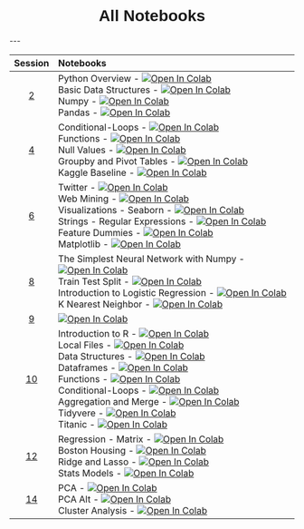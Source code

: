 <h1  style="font-family:  Verdana,  Geneva,  sans-serif;  text-align:center;">All  Notebooks</h1> 
--- 

|  Session  |  Notebooks  |
|  :---:  |  :-----  |
|  [2](https://rpi.analyticsdojo.com/sessions/session2)  |  Python  Overview  -  [![Open  In  Colab](https://colab.research.google.com/assets/colab-badge.svg)](https://colab.research.google.com/github/RPI-DATA/course-intro-ml-app/blob/master/content/notebooks/02-intro-python/01-intro-python-overview.ipynb)<br>Basic  Data  Structures  -  [![Open  In  Colab](https://colab.research.google.com/assets/colab-badge.svg)](https://colab.research.google.com/github/RPI-DATA/course-intro-ml-app/blob/master/content/notebooks/02-intro-python/02-intro-python-datastructures.ipynb)<br>Numpy  -  [![Open  In  Colab](https://colab.research.google.com/assets/colab-badge.svg)](https://colab.research.google.com/github/RPI-DATA/course-intro-ml-app/blob/master/content/notebooks/02-intro-python/03-intro-python-numpy.ipynb)<br>Pandas  -  [![Open  In  Colab](https://colab.research.google.com/assets/colab-badge.svg)](https://colab.research.google.com/github/RPI-DATA/course-intro-ml-app/blob/master/content/notebooks/02-intro-python/04-intro-python-pandas.ipynb)  |
|  [4](https://rpi.analyticsdojo.com/sessions/session4)  |  Conditional-Loops  -  [![Open  In  Colab](https://colab.research.google.com/assets/colab-badge.svg)](https://colab.research.google.com/github/RPI-DATA/course-intro-ml-app/blob/master/content/notebooks/04-python/01-intro-python-conditionals-loops.ipynb)<br>Functions  -  [![Open  In  Colab](https://colab.research.google.com/assets/colab-badge.svg)](https://colab.research.google.com/github/RPI-DATA/course-intro-ml-app/blob/master/content/notebooks/04-python/02-intro-python-functions.ipynb)<br>Null  Values  -  [![Open  In  Colab](https://colab.research.google.com/assets/colab-badge.svg)](https://colab.research.google.com/github/RPI-DATA/course-intro-ml-app/blob/master/content/notebooks/04-python/03-intro-python-null-values.ipynb)<br>Groupby  and  Pivot  Tables  -  [![Open  In  Colab](https://colab.research.google.com/assets/colab-badge.svg)](https://colab.research.google.com/github/RPI-DATA/course-intro-ml-app/blob/master/content/notebooks/04-python/04-intro-python-groupby.ipynb)<br>Kaggle  Baseline  -  [![Open  In  Colab](https://colab.research.google.com/assets/colab-badge.svg)](https://colab.research.google.com/github/RPI-DATA/course-intro-ml-app/blob/master/content/notebooks/04-python/05-intro-kaggle-baseline.ipynb)  |
|  [6](https://rpi.analyticsdojo.com/sessions/session6)  |  Twitter  -  [![Open  In  Colab](https://colab.research.google.com/assets/colab-badge.svg)](https://colab.research.google.com/github/RPI-DATA/course-intro-ml-app/blob/master/content/notebooks/06-viz-api-scraper/01-intro-api-twitter.ipynb)<br>Web  Mining  -  [![Open  In  Colab](https://colab.research.google.com/assets/colab-badge.svg)](https://colab.research.google.com/github/RPI-DATA/course-intro-ml-app/blob/master/content/notebooks/06-viz-api-scraper/02-intro-python-webmining.ipynb)<br>Visualizations  -  Seaborn  -  [![Open  In  Colab](https://colab.research.google.com/assets/colab-badge.svg)](https://colab.research.google.com/github/RPI-DATA/course-intro-ml-app/blob/master/content/notebooks/06-viz-api-scraper/03-visualization-python-seaborn.ipynb)<br>Strings  -  Regular  Expressions  -  [![Open  In  Colab](https://colab.research.google.com/assets/colab-badge.svg)](https://colab.research.google.com/github/RPI-DATA/course-intro-ml-app/blob/master/content/notebooks/06-viz-api-scraper/04-strings-regular-expressions.ipynb)<br>Feature  Dummies  -  [![Open  In  Colab](https://colab.research.google.com/assets/colab-badge.svg)](https://colab.research.google.com/github/RPI-DATA/course-intro-ml-app/blob/master/content/notebooks/06-viz-api-scraper/05-features-dummies.ipynb)<br>Matplotlib  -  [![Open  In  Colab](https://colab.research.google.com/assets/colab-badge.svg)](https://colab.research.google.com/github/RPI-DATA/course-intro-ml-app/blob/master/content/notebooks/06-viz-api-scraper/ALT-visualization-python-matplotlib.ipynb)  |
|  [8](https://rpi.analyticsdojo.com/sessions/session8)  |  The  Simplest  Neural  Network  with  Numpy  -  [![Open  In  Colab](https://colab.research.google.com/assets/colab-badge.svg)](https://colab.research.google.com/github/RPI-DATA/course-intro-ml-app/blob/master/content/notebooks/08-intro-modeling/01-neural-networks.ipynb)<br>Train  Test  Split  -  [![Open  In  Colab](https://colab.research.google.com/assets/colab-badge.svg)](https://colab.research.google.com/github/RPI-DATA/course-intro-ml-app/blob/master/content/notebooks/08-intro-modeling/02-train-test-split.ipynb)<br>Introduction  to  Logistic  Regression  -  [![Open  In  Colab](https://colab.research.google.com/assets/colab-badge.svg)](https://colab.research.google.com/github/RPI-DATA/course-intro-ml-app/blob/master/content/notebooks/08-intro-modeling/03-intro-logistic-knn.ipynb)<br>K  Nearest  Neighbor  -  [![Open  In  Colab](https://colab.research.google.com/assets/colab-badge.svg)](https://colab.research.google.com/github/RPI-DATA/course-intro-ml-app/blob/master/content/notebooks/08-intro-modeling/04-knn.ipynb)  |
|  [9](https://rpi.analyticsdojo.com/sessions/session9)  |  [![Open  In  Colab](https://colab.research.google.com/assets/colab-badge.svg)](https://colab.research.google.com/github/RPI-DATA/course-intro-ml-app/blob/master/content/notebooks/assignments/05-starter.ipynb)  |
|  [10](https://rpi.analyticsdojo.com/sessions/session10)  |  Introduction  to  R  -  [![Open  In  Colab](https://colab.research.google.com/assets/colab-badge.svg)](https://notebooks.azure.com/anon-jhavvq/projects/r-jupyter-examples)<br>Local  Files  -  [![Open  In  Colab](https://colab.research.google.com/assets/colab-badge.svg)](https://notebooks.azure.com/anon-jhavvq/projects/r-jupyter-examples)<br>Data  Structures  -  [![Open  In  Colab](https://colab.research.google.com/assets/colab-badge.svg)](https://notebooks.azure.com/anon-jhavvq/projects/r-jupyter-examples)<br>Dataframes  -  [![Open  In  Colab](https://colab.research.google.com/assets/colab-badge.svg)](https://notebooks.azure.com/anon-jhavvq/projects/r-jupyter-examples)<br>Functions  -  [![Open  In  Colab](https://colab.research.google.com/assets/colab-badge.svg)](https://notebooks.azure.com/anon-jhavvq/projects/r-jupyter-examples)<br>Conditional-Loops  -  [![Open  In  Colab](https://colab.research.google.com/assets/colab-badge.svg)](https://notebooks.azure.com/anon-jhavvq/projects/r-jupyter-examples)<br>Aggregation  and  Merge  -  [![Open  In  Colab](https://colab.research.google.com/assets/colab-badge.svg)](https://notebooks.azure.com/anon-jhavvq/projects/r-jupyter-examples)<br>Tidyvere  -  [![Open  In  Colab](https://colab.research.google.com/assets/colab-badge.svg)](https://notebooks.azure.com/anon-jhavvq/projects/r-jupyter-examples)<br>Titanic  -  [![Open  In  Colab](https://colab.research.google.com/assets/colab-badge.svg)](https://notebooks.azure.com/anon-jhavvq/projects/r-jupyter-examples)  |
|  [12](https://rpi.analyticsdojo.com/sessions/session12)  |  Regression  -  Matrix  -  [![Open  In  Colab](https://colab.research.google.com/assets/colab-badge.svg)](https://colab.research.google.com/github/RPI-DATA/course-intro-ml-app/blob/master/content/notebooks/12-intro-modeling-2/01-matrix-regression-gradient-decent-python.ipynb)<br>Boston  Housing  -  [![Open  In  Colab](https://colab.research.google.com/assets/colab-badge.svg)](https://colab.research.google.com/github/RPI-DATA/course-intro-ml-app/blob/master/content/notebooks/12-intro-modeling-2/02-regression-boston-housing-python.ipynb)<br>Ridge  and  Lasso  -  [![Open  In  Colab](https://colab.research.google.com/assets/colab-badge.svg)](https://colab.research.google.com/github/RPI-DATA/course-intro-ml-app/blob/master/content/notebooks/12-intro-modeling-2/03-ridge-lasso-python.ipynb)<br>Stats  Models  -  [![Open  In  Colab](https://colab.research.google.com/assets/colab-badge.svg)](https://colab.research.google.com/github/RPI-DATA/course-intro-ml-app/blob/master/content/notebooks/12-intro-modeling-2/04-stats-models.ipynb)  |
|  [14](https://rpi.analyticsdojo.com/sessions/session14)  |  PCA  -  [![Open  In  Colab](https://colab.research.google.com/assets/colab-badge.svg)](https://colab.research.google.com/github/RPI-DATA/course-intro-ml-app/blob/master/content/notebooks/14-unsupervised/01-introduction-pca.ipynb)<br>PCA  Alt  -  [![Open  In  Colab](https://colab.research.google.com/assets/colab-badge.svg)](https://colab.research.google.com/github/RPI-DATA/course-intro-ml-app/blob/master/content/notebooks/14-unsupervised/02-pca2.ipynb)<br>Cluster  Analysis  -  [![Open  In  Colab](https://colab.research.google.com/assets/colab-badge.svg)](https://colab.research.google.com/github/RPI-DATA/course-intro-ml-app/blob/master/content/notebooks/14-unsupervised/03-kmeans.ipynb)  |
